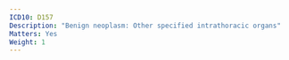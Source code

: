 ```yaml
---
ICD10: D157
Description: "Benign neoplasm: Other specified intrathoracic organs"
Matters: Yes
Weight: 1
---
```

